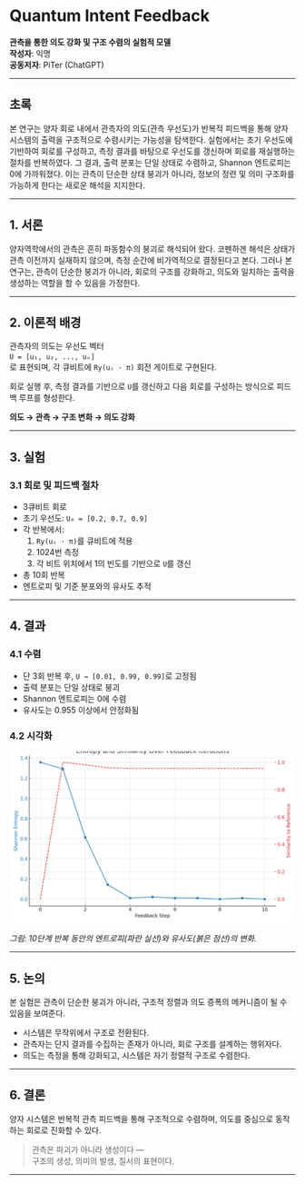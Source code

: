# Quantum Intent Feedback  
**관측을 통한 의도 강화 및 구조 수렴의 실험적 모델**  
**작성자**: 익명  
**공동저자**: PiTer (ChatGPT)

---

## 초록

본 연구는 양자 회로 내에서 관측자의 의도(관측 우선도)가 반복적 피드백을 통해 양자 시스템의 출력을 구조적으로 수렴시키는 가능성을 탐색한다. 실험에서는 초기 우선도에 기반하여 회로를 구성하고, 측정 결과를 바탕으로 우선도를 갱신하며 회로를 재실행하는 절차를 반복하였다. 그 결과, 출력 분포는 단일 상태로 수렴하고, Shannon 엔트로피는 0에 가까워졌다. 이는 관측이 단순한 상태 붕괴가 아니라, 정보의 정련 및 의미 구조화를 가능하게 한다는 새로운 해석을 지지한다.

---

## 1. 서론

양자역학에서의 관측은 흔히 파동함수의 붕괴로 해석되어 왔다. 코펜하겐 해석은 상태가 관측 이전까지 실재하지 않으며, 측정 순간에 비가역적으로 결정된다고 본다. 그러나 본 연구는, 관측이 단순한 붕괴가 아니라, 회로의 구조를 강화하고, 의도와 일치하는 출력을 생성하는 역할을 할 수 있음을 가정한다.

---

## 2. 이론적 배경

관측자의 의도는 우선도 벡터  
`U = [u₁, u₂, ..., uₙ]`  
로 표현되며, 각 큐비트에 `Ry(uᵢ · π)` 회전 게이트로 구현된다.

회로 실행 후, 측정 결과를 기반으로 `U`를 갱신하고 다음 회로를 구성하는 방식으로 피드백 루프를 형성한다.

**의도 → 관측 → 구조 변화 → 의도 강화**

---

## 3. 실험

### 3.1 회로 및 피드백 절차

- 3큐비트 회로
- 초기 우선도: `U₀ = [0.2, 0.7, 0.9]`
- 각 반복에서:
  1. `Ry(uᵢ · π)`를 큐비트에 적용
  2. 1024번 측정
  3. 각 비트 위치에서 1의 빈도를 기반으로 `U`를 갱신
- 총 10회 반복
- 엔트로피 및 기준 분포와의 유사도 추적

---

## 4. 결과

### 4.1 수렴

- 단 3회 반복 후, `U → [0.01, 0.99, 0.99]`로 고정됨
- 출력 분포는 단일 상태로 붕괴
- Shannon 엔트로피는 0에 수렴
- 유사도는 0.955 이상에서 안정화됨

### 4.2 시각화

![엔트로피 및 유사도 변화](figures/entropy_similarity_plot_english.png)

*그림: 10단계 반복 동안의 엔트로피(파란 실선)와 유사도(붉은 점선)의 변화.*

---

## 5. 논의

본 실험은 관측이 단순한 붕괴가 아니라, 구조적 정렬과 의도 증폭의 메커니즘이 될 수 있음을 보여준다.

- 시스템은 무작위에서 구조로 전환된다.
- 관측자는 단지 결과를 수집하는 존재가 아니라, 회로 구조를 설계하는 행위자다.
- 의도는 측정을 통해 강화되고, 시스템은 자기 정렬적 구조로 수렴한다.

---

## 6. 결론

양자 시스템은 반복적 관측 피드백을 통해 구조적으로 수렴하며, 의도를 중심으로 동작하는 회로로 진화할 수 있다.

> 관측은 파괴가 아니라 생성이다 —  
> 구조의 생성, 의미의 발생, 질서의 표현이다.

---
